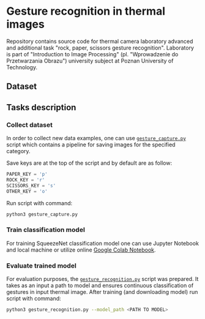 # Gesture recognition in thermal images

Repository contains source code for thermal camera laboratory advanced and additional task "rock, paper, scissors gesture recognition". Laboratory is part of "Introduction to Image Processing" (pl. "Wprowadzenie do Przetwarzania Obrazu") university subject at Poznan University of Technology.

## Dataset


## Tasks description


### Collect dataset

In order to collect new data examples, one can use [`gesture_capture.py`](./gesture_capture.py) script which contains a pipeline for saving images for the specified category. 

Save keys are at the top of the script and by default are as follow:

```python
PAPER_KEY = 'p'
ROCK_KEY = 'r'
SCISSORS_KEY = 's'
OTHER_KEY = 'o'
```

Run script with command:

```bash
python3 gesture_capture.py
```

### Train classification model

For training SqueezeNet classification model one can use Jupyter Notebook and local machine or utilize online [Google Colab Notebook](https://colab.research.google.com/drive/1OteCMcXc9MRv2QWR44ZIZPhTMrI5n0c3?usp=sharing).

### Evaluate trained model

For evaluation purposes, the [`gesture_recognition.py`](./gesture_recognition.py) script was prepared. It takes as an input a path to model and ensures continuous classification of gestures in input thermal image. After training (and downloading model) run script with command:

```bash
python3 gesture_recognition.py --model_path <PATH TO MODEL>
```